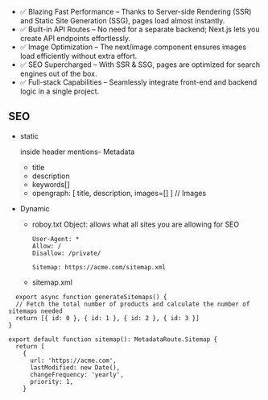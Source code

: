 - ✅ Blazing Fast Performance – Thanks to Server-side Rendering (SSR) and Static Site Generation (SSG), pages load almost instantly. 
- ✅ Built-in API Routes – No need for a separate backend; Next.js lets you create API endpoints effortlessly.
- ✅ Image Optimization – The next/image component ensures images load efficiently without extra effort.
- ✅ SEO Supercharged – With SSR & SSG, pages are optimized for search engines out of the box.
- ✅ Full-stack Capabilities – Seamlessly integrate front-end and backend logic in a single project.

## SEO 
- static

  inside header mentions- Metadata 
  - title
  - description
  - keywords[]
  - opengraph: [ title, description, images=[] ]  // Images
- Dynamic
    - roboy.txt Object: allows what all sites you are allowing for SEO
      ```
      User-Agent: *
      Allow: /
      Disallow: /private/

      Sitemap: https://acme.com/sitemap.xml

   - sitemap.xml
     
```
  export async function generateSitemaps() {
  // Fetch the total number of products and calculate the number of sitemaps needed
  return [{ id: 0 }, { id: 1 }, { id: 2 }, { id: 3 }]
}
```

```
export default function sitemap(): MetadataRoute.Sitemap {
  return [
    {
      url: 'https://acme.com',
      lastModified: new Date(),
      changeFrequency: 'yearly',
      priority: 1,
    }
  ```

  

    
